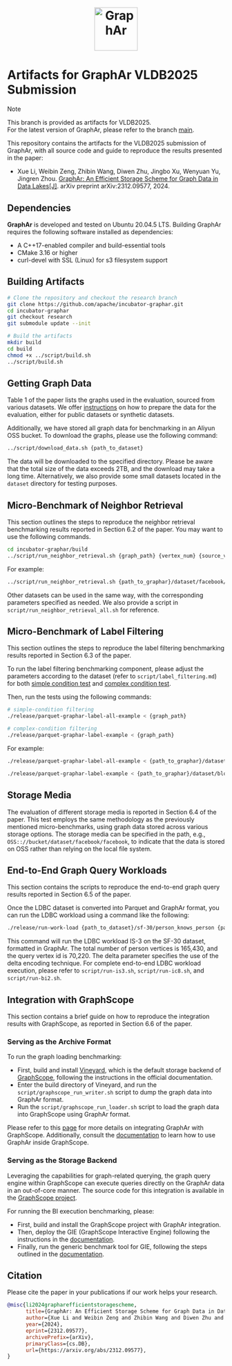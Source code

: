 <h1 align="center" style="clear: both;">
    <img src="docs/images/graphar-logo.svg" width="100" alt="GraphAr">
</h1>

# Artifacts for GraphAr VLDB2025 Submission

> [!NOTE]  
> This branch is provided as artifacts for VLDB2025.   
> For the latest version of GraphAr, please refer to the branch [main](https://github.com/apache/incubator-graphar).

This repository contains the artifacts for the VLDB2025 submission of GraphAr, with all source code and guide to reproduce the results presented in the paper:

- Xue Li, Weibin Zeng, Zhibin Wang, Diwen Zhu, Jingbo Xu, Wenyuan Yu, Jingren Zhou. [GraphAr: An Efficient Storage Scheme for Graph Data in Data Lakes\[J\]](https://arxiv.org/abs/2312.09577). arXiv preprint arXiv:2312.09577, 2024.



## Dependencies

**GraphAr** is developed and tested on Ubuntu 20.04.5 LTS. Building GraphAr requires the following software installed as dependencies:

- A C++17-enabled compiler and build-essential tools
- CMake 3.16 or higher
- curl-devel with SSL (Linux) for s3 filesystem support

## Building Artifacts

```bash
# Clone the repository and checkout the research branch
git clone https://github.com/apache/incubator-graphar.git
cd incubator-graphar
git checkout research
git submodule update --init

# Build the artifacts
mkdir build
cd build
chmod +x ../script/build.sh
../script/build.sh
```

## Getting Graph Data

Table 1 of the paper lists the graphs used in the evaluation, sourced from various datasets. We offer [instructions](https://github.com/apache/incubator-graphar/tree/research/dataset) on how to prepare the data for the evaluation, either for public datasets or synthetic datasets.

Additionally, we have stored all graph data for benchmarking in an Aliyun OSS bucket. 
To download the graphs, please use the following command:

```bash
../script/download_data.sh {path_to_dataset}
```

The data will be downloaded to the specified directory.
Please be aware that the total size of the data exceeds 2TB, and the download may take a long time.
Alternatively, we also provide some small datasets located in the `dataset` directory for testing purposes.

## Micro-Benchmark of Neighbor Retrieval

This section outlines the steps to reproduce the neighbor retrieval benchmarking results reported in Section 6.2 of the paper. You may want to use the following commands.

```bash
cd incubator-graphar/build
../script/run_neighbor_retrieval.sh {graph_path} {vertex_num} {source_vertex}
```

For example: 

```bash
../script/run_neighbor_retrieval.sh {path_to_graphar}/dataset/facebook/facebook 4039 1642
```

Other datasets can be used in the same way, with the corresponding parameters specified as needed. We also provide a script in `script/run_neighbor_retrieval_all.sh` for reference.

## Micro-Benchmark of Label Filtering

This section outlines the steps to reproduce the label filtering benchmarking results reported in Section 6.3 of the paper. 

To run the label filtering benchmarking component, please adjust the parameters according to the dataset (refer to `script/label_filtering.md`) for both [simple condition test](https://github.com/lixueclaire/arrow/blob/encoding-graphar/cpp/examples/parquet/graphar/test-all.cc) and [complex condition test](https://github.com/lixueclaire/arrow/blob/encoding-graphar/cpp/examples/parquet/graphar/test.cc).

Then, run the tests using the following commands:

```bash
# simple-condition filtering
./release/parquet-graphar-label-all-example < {graph_path} 

# complex-condition filtering
./release/parquet-graphar-label-example < {graph_path} 
```

For example:

```bash
./release/parquet-graphar-label-all-example < {path_to_graphar}/dataset/bloom/bloom-43-nodes.csv

./release/parquet-graphar-label-example < {path_to_graphar}/dataset/bloom/bloom-43-nodes.csv
```

## Storage Media

The evaluation of different storage media is reported in Section 6.4 of the paper. This test employs the same methodology as the previously mentioned micro-benchmarks, using graph data stored across various storage options. 
The storage media can be specified in the path, e.g., `OSS:://bucket/dataset/facebook/facebook`, to indicate that the data is stored on OSS rather than relying on the local file system.


## End-to-End Graph Query Workloads

This section contains the scripts to reproduce the end-to-end graph query results reported in Section 6.5 of the paper.

Once the LDBC dataset is converted into Parquet and GraphAr format, you can run the LDBC workload using a command like the following:

```bash
./release/run-work-load {path_to_dataset}/sf-30/person_knows_person {path_to_dataset}/sf-30/person_knows_person-vertex-base 165430 70220 delta
```

This command will run the LDBC workload IS-3 on the SF-30 dataset, formatted in GraphAr. The total number of person vertices is 165,430, and the query vertex id is 70,220. The delta parameter specifies the use of the delta encoding technique. For complete end-to-end LDBC workload execution, please refer to `script/run-is3.sh`, `script/run-ic8.sh`, and `script/run-bi2.sh`.

## Integration with GraphScope

This section contains a brief guide on how to reproduce the integration results with GraphScope, as reported in Section 6.6 of the paper.

### Serving as the Archive Format

To run the graph loading benchmarking: 

- First, build and install [Vineyard](https://github.com/v6d-io/v6d), which is the default storage backend of [GraphScope](https://github.com/alibaba/GraphScope), following the instructions in the official documentation.
- Enter the build directory of Vineyard, and run the `script/graphscope_run_writer.sh` script to dump the graph data into GraphAr format.
- Run the `script/graphscope_run_loader.sh` script to load the graph data into GraphScope using GraphAr format.

Please refer to this [page](https://graphar.apache.org/docs/libraries/cpp/examples/graphscope) for more details on  integrating GraphAr with GraphScope. Additionally, consult the [documentation](https://graphscope.io/docs/storage_engine/graphar) to learn how to use GraphAr inside GraphScope.

### Serving as the Storage Backend

Leveraging the capabilities for graph-related querying, the graph query engine within GraphScope can execute queries directly on the GraphAr data in an out-of-core manner. 
The source code for this integration is available in the [GraphScope project](https://github.com/shirly121/GraphScope/tree/gie-grin/interactive_engine/executor/assembly/grin_graphar/src).

For running the BI execution benchmarking, please:

- First, build and install the GraphScope project with GraphAr integration.
- Then, deploy the GIE (GraphScope Interactive Engine) following the instructions in the [documentation](https://graphscope.io/docs/interactive_engine/deployment).
- Finally, run the generic benchmark tool for GIE, following the steps outlined in the [documentation](https://5165d22e.graphscope-docs-preview.pages.dev/interactive_engine/benchmark_tool).


## Citation

Please cite the paper in your publications if our work helps your research.

``` bibtex
@misc{li2024grapharefficientstoragescheme,
      title={GraphAr: An Efficient Storage Scheme for Graph Data in Data Lakes}, 
      author={Xue Li and Weibin Zeng and Zhibin Wang and Diwen Zhu and Jingbo Xu and Wenyuan Yu and Jingren Zhou},
      year={2024},
      eprint={2312.09577},
      archivePrefix={arXiv},
      primaryClass={cs.DB},
      url={https://arxiv.org/abs/2312.09577}, 
}
```
